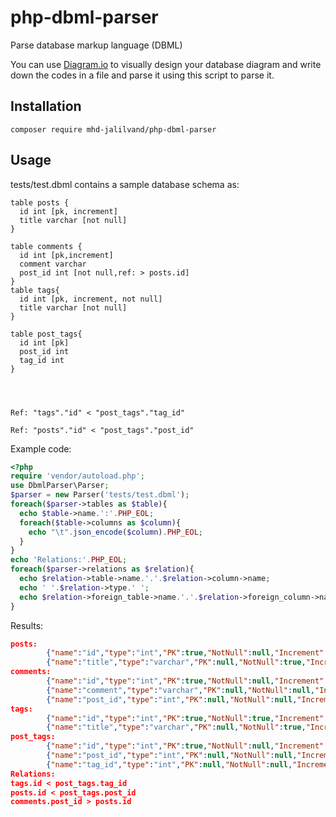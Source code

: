 # php-dbml-parser
Parse database markup language (DBML)

You can use [Diagram.io](https://dbdiagram.io/) to visually design your database diagram and write down the codes in a 
file and parse it using this script to parse it.

## Installation
```
composer require mhd-jalilvand/php-dbml-parser
```
## Usage
  tests/test.dbml contains a sample database schema as:
```
table posts {
  id int [pk, increment]
  title varchar [not null]
}

table comments {
  id int [pk,increment]
  comment varchar 
  post_id int [not null,ref: > posts.id]
}
table tags{
  id int [pk, increment, not null]
  title varchar [not null]
}

table post_tags{
  id int [pk]
  post_id int
  tag_id int
}




Ref: "tags"."id" < "post_tags"."tag_id"

Ref: "posts"."id" < "post_tags"."post_id"

```
Example code:

```php
<?php
require 'vendor/autoload.php';
use DbmlParser\Parser;
$parser = new Parser('tests/test.dbml');
foreach($parser->tables as $table){
  echo $table->name.':'.PHP_EOL;
  foreach($table->columns as $column){
    echo "\t".json_encode($column).PHP_EOL;
  }
}
echo 'Relations:'.PHP_EOL;
foreach($parser->relations as $relation){
  echo $relation->table->name.'.'.$relation->column->name;
  echo ' '.$relation->type.' ';
  echo $relation->foreign_table->name.'.'.$relation->foreign_column->name.PHP_EOL;
}
```
Results:
```json
posts:
        {"name":"id","type":"int","PK":true,"NotNull":null,"Increment":true,"comment":null}
        {"name":"title","type":"varchar","PK":null,"NotNull":true,"Increment":null,"comment":null}
comments:
        {"name":"id","type":"int","PK":true,"NotNull":null,"Increment":true,"comment":null}
        {"name":"comment","type":"varchar","PK":null,"NotNull":null,"Increment":null,"comment":null}
        {"name":"post_id","type":"int","PK":null,"NotNull":null,"Increment":null,"comment":null}
tags:
        {"name":"id","type":"int","PK":true,"NotNull":true,"Increment":null,"comment":null}
        {"name":"title","type":"varchar","PK":null,"NotNull":true,"Increment":null,"comment":null}
post_tags:
        {"name":"id","type":"int","PK":true,"NotNull":null,"Increment":null,"comment":null}
        {"name":"post_id","type":"int","PK":null,"NotNull":null,"Increment":null,"comment":null}
        {"name":"tag_id","type":"int","PK":null,"NotNull":null,"Increment":null,"comment":null}
Relations:
tags.id < post_tags.tag_id
posts.id < post_tags.post_id
comments.post_id > posts.id

```
